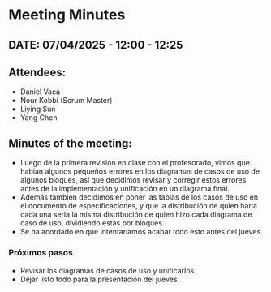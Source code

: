 # Meeting Minutes

## DATE: 07/04/2025 - 12:00 - 12:25

## Attendees:
- Daniel Vaca  
- Nour Kobbi (Scrum Master)  
- Liying Sun  
- Yang Chen  

## Minutes of the meeting:

- Luego de la primera revisión en clase con el profesorado, vimos que habian algunos pequeños errores en los diagramas de casos de uso de algunos bloques, así que decidimos revisar y corregir estos errores antes de la implementación y unificación en un diagrama final.
- Además tambien decidimos en poner las tablas de los casos de uso en el documento de especificaciones, y que la distribución de quien haria cada una seria la misma distribución de quien hizo cada diagrama de caso de uso, dividiendo estas por bloques.
- Se ha acordado en que intentaríamos acabar todo esto antes del jueves.


### Próximos pasos
- Revisar los diagramas de casos de uso y unificarlos.
- Dejar listo todo para la presentación del jueves.


